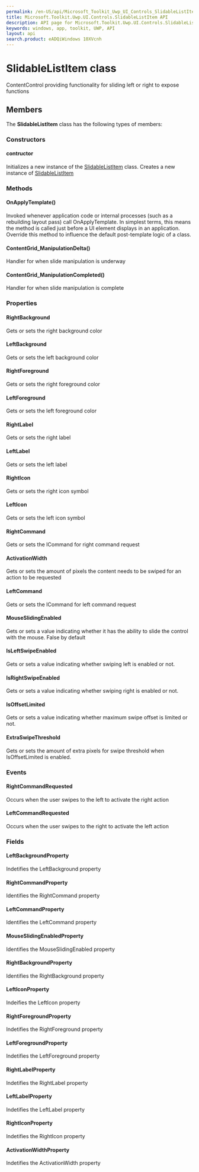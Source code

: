 ```yaml
---
permalink: /en-US/api/Microsoft_Toolkit_Uwp_UI_Controls_SlidableListItem.htm
title: Microsoft.Toolkit.Uwp.UI.Controls.SlidableListItem API 
description: API page for Microsoft.Toolkit.Uwp.UI.Controls.SlidableListItem
keywords: windows, app, toolkit, UWP, API
layout: api
search.product: eADQiWindows 10XVcnh
---
```



# SlidableListItem class

ContentControl providing functionality for sliding left or right to expose functions

## Members

The **SlidableListItem** class has the following types of members:

### Constructors

#### contructor

Initializes a new instance of the [SlidableListItem](Microsoft_Toolkit_Uwp_UI_Controls_SlidableListItem.htm) class. Creates a new instance of [SlidableListItem](Microsoft_Toolkit_Uwp_UI_Controls_SlidableListItem.htm)



### Methods

#### OnApplyTemplate()

Invoked whenever application code or internal processes (such as a rebuilding layout pass) call OnApplyTemplate. In simplest terms, this means the method is called just before a UI element displays in an application. Override this method to influence the default post-template logic of a class.



#### ContentGrid_ManipulationDelta()

Handler for when slide manipulation is underway



#### ContentGrid_ManipulationCompleted()

Handler for when slide manipulation is complete



### Properties

#### RightBackground

Gets or sets the right background color



#### LeftBackground

Gets or sets the left background color



#### RightForeground

Gets or sets the right foreground color



#### LeftForeground

Gets or sets the left foreground color



#### RightLabel

Gets or sets the right label



#### LeftLabel

Gets or sets the left label



#### RightIcon

Gets or sets the right icon symbol



#### LeftIcon

Gets or sets the left icon symbol



#### RightCommand

Gets or sets the ICommand for right command request



#### ActivationWidth

Gets or sets the amount of pixels the content needs to be swiped for an action to be requested



#### LeftCommand

Gets or sets the ICommand for left command request



#### MouseSlidingEnabled

Gets or sets a value indicating whether it has the ability to slide the control with the mouse. False by default



#### IsLeftSwipeEnabled

Gets or sets a value indicating whether swiping left is enabled or not.



#### IsRightSwipeEnabled

Gets or sets a value indicating whether swiping right is enabled or not.



#### IsOffsetLimited

Gets or sets a value indicating whether maximum swipe offset is limited or not.



#### ExtraSwipeThreshold

Gets or sets the amount of extra pixels for swipe threshold when IsOffsetLimited is enabled.



### Events

#### RightCommandRequested

Occurs when the user swipes to the left to activate the right action



#### LeftCommandRequested

Occurs when the user swipes to the right to activate the left action



### Fields

#### LeftBackgroundProperty

Indetifies the LeftBackground property



#### RightCommandProperty

Identifies the RightCommand property



#### LeftCommandProperty

Identifies the LeftCommand property



#### MouseSlidingEnabledProperty

Identifies the MouseSlidingEnabled property



#### RightBackgroundProperty

Identifies the RightBackground property



#### LeftIconProperty

Indeifies the LeftIcon property



#### RightForegroundProperty

Indetifies the RightForeground property



#### LeftForegroundProperty

Indetifies the LeftForeground property



#### RightLabelProperty

Indetifies the RightLabel property



#### LeftLabelProperty

Indetifies the LeftLabel property



#### RightIconProperty

Indetifies the RightIcon property



#### ActivationWidthProperty

Indetifies the ActivationWidth property


